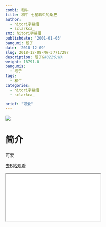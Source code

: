 ```yaml
---
combi: 和牛
title: 和牛 七星瓢虫的桑巴
author:
  - hitori字幕组
  - sclarkca_
zmz: hitori字幕组
publishdate: '2001-01-03'
bangumi: 段子
date: '2018-12-09'
slug: 2018-12-08-NA-37717297
description: 段子&#8226;NA
weight: 18791.0
bangumis:
  - 段子
tags:
  - 和牛
categories:
  - hitori字幕组
  - sclarkca_

brief: "可爱"
---
```

![](https://i.imgur.com/pJCEaIQ.jpg)
# 简介  
可爱  

[去B站观看](https://www.bilibili.com/video/av37717297/)
<div class ="resp-container"><iframe class="testiframe" src="//player.bilibili.com/player.html?aid=37717297"", scrolling="no", allowfullscreen="true" > </iframe></div> 
